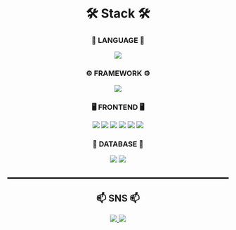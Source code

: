 <!--내용 부분-->
<h1 align="center">🛠 Stack 🛠</h1>
<div align="center">
  <h3 align="center">📖 LANGUAGE 📖</h3>
  <img src="https://img.shields.io/badge/JAVA-FF9A00.svg?style=for-the-badge&logo=coffeescript&logoColor=white"/>
</div>
<div align="center">
  <h3 align="center">⚙️ FRAMEWORK ⚙️</h3>
  <img src="https://img.shields.io/badge/SPRING-6DB33F.svg?style=for-the-badge&logo=spring&logoColor=white"/>
</div>
<div align="center">
  <h3 align="center">🖥️ FRONTEND 🖥️</h3>
  <img src="https://img.shields.io/badge/JAVASCRIPT-F7DF1E.svg?style=for-the-badge&logo=javascript&logoColor=white"/>
  <img src="https://img.shields.io/badge/HTML5-E34F26.svg?style=for-the-badge&logo=HTML5&logoColor=white"/>
  <img src="https://img.shields.io/badge/THYMELEAF-005F0F.svg?style=for-the-badge&logo=thymeleaf&logoColor=white"/>
  <img src="https://img.shields.io/badge/CSS-1572B6.svg?style=for-the-badge&logo=css&logoColor=white"/>
  <img src="https://img.shields.io/badge/JSP-C01818.svg?style=for-the-badge&logo=coffeescript&logoColor=white"/>
  <img src="https://img.shields.io/badge/BOOTSTRAP-7952B3.svg?style=for-the-badge&logo=bootstrap&logoColor=white"/>
</div>
<div align="center">
  <h3 align="center">💾 DATABASE 💾</h3>
   <img src="https://img.shields.io/badge/MYSQL-4479A1.svg?style=for-the-badge&logo=mysql&logoColor=white"/>
   <img src="https://img.shields.io/badge/ORACLE-F98309.svg?style=for-the-badge&logo=sourcehut&logoColor=white"/>
</div>

<br>

<hr style="border: 1px solid #000;"/>

<h2 align="center">📫 SNS 📫</h2>

<div align="center">
 <a href="https://seb1n.tistory.com/">
    <img src="https://img.shields.io/badge/기술 블로그-FFFFFF.svg?style=flat&logo=stripe&logoColor=black"/>
   </a>
  <a href="mailto:osb7372@gmail.com">
    <img src="https://img.shields.io/badge/Gmail-D14836?style=flat&logo=gmail&logoColor=white"/>
  </a>
</div>
